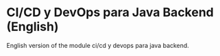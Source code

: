 # CI/CD y DevOps para Java Backend (English)

English version of the module ci/cd y devops para java backend.